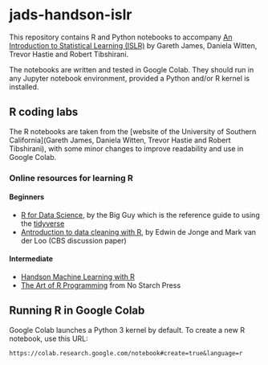 # jads-handson-islr

This repository contains R and Python notebooks to accompany [An Introduction to Statistical Learning (ISLR)](http://faculty.marshall.usc.edu/gareth-james/ISL/index.html) by Gareth James, Daniela Witten, Trevor Hastie and Robert Tibshirani.

The notebooks are written and tested in Google Colab. They should run in any Jupyter notebook environment, provided a Python and/or R kernel is installed.


## R coding labs
The R notebooks are taken from the [website of the University of Southern California](Gareth James, Daniela Witten, Trevor Hastie and Robert Tibshirani), with some minor changes to improve readability and use in Google Colab.

### Online resources for learning R

#### Beginners
- [R for Data Science](https://r4ds.had.co.nz/), by the Big Guy which is the reference guide to using the [tidyverse](https://www.tidyverse.org/)
- [Antroduction to data cleaning with R](https://cran.r-project.org/doc/contrib/de_Jonge+van_der_Loo-Introduction_to_data_cleaning_with_R.pdf), by Edwin de Jonge and Mark van der Loo (CBS discussion paper)

#### Intermediate
- [Handson Machine Learning with R](https://bradleyboehmke.github.io/HOML/)
- [The Art of R Programming](http://diytranscriptomics.com/Reading/files/The%20Art%20of%20R%20Programming.pdf) from No Starch Press

## Running R in Google Colab

Google Colab launches a Python 3 kernel by default. To create a new R notebook, use this URL:

```
https://colab.research.google.com/notebook#create=true&language=r
```




